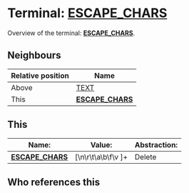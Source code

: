 # Terminal: **[ESCAPE_CHARS](./ESCAPE_CHARS.md)**

Overview of the terminal: **[ESCAPE_CHARS](./ESCAPE_CHARS.md)**.



## **Neighbours**

| Relative position | Name                                          |
| ----------------- | --------------------------------------------- |
| Above             | [TEXT](./TEXT.md) |
| This              | **[ESCAPE_CHARS](./ESCAPE_CHARS.md)** |




## **This**

| Name:                                       | Value:          | Abstraction:    |
| ------------------------------------------- | --------------- | --------------- |
| **[ESCAPE_CHARS](./ESCAPE_CHARS.md)** | [\n\r\t\a\b\f\v ]+ | Delete |



## **Who references this**



